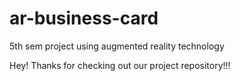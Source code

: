 # ar-business-card
5th sem project using augmented reality technology

Hey! Thanks for checking out our project repository!!!
